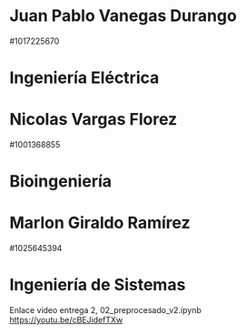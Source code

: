 # Juan Pablo Vanegas Durango
#1017225670
# Ingeniería Eléctrica
# Nicolas Vargas Florez
#1001368855
# Bioingeniería
# Marlon Giraldo Ramírez
#1025645394
# Ingeniería de Sistemas
Enlace video entrega 2, 02_preprocesado_v2.ipynb
https://youtu.be/cBEJidefTXw
